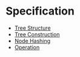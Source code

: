 # Specification

- [Tree Structure](./spec/tree_structure.md)
- [Tree Construction](./spec/tree_construction.md)
- [Node Hashing](./spec/node_hashing.md)
- [Operation](./spec/operation.md)

